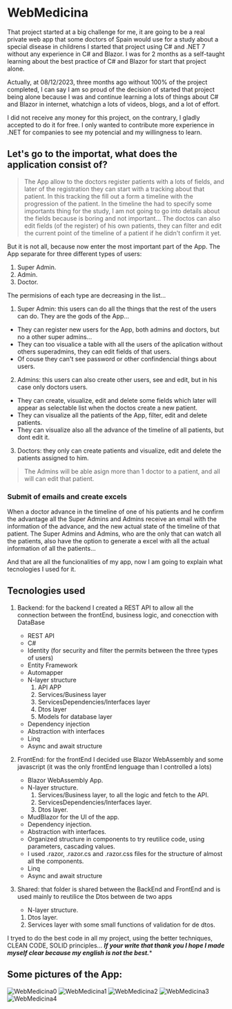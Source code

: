 # WebMedicina

That project started at a big challenge for me, it are going to be a real private web app that some doctors of Spain would use for a study about a special disease in childrens
I started that project using C# and .NET 7 without any experience in C# and Blazor. I was for 2 months as a self-taught learning about the best practice of C# and Blazor for start that project alone.

Actually, at 08/12/2023, three months ago without 100% of the project completed, I can say I am so proud of the decision of started that project being alone because I was and continue learning a lots of things about C# and Blazor in internet, whatchign a lots of videos, blogs, and a lot of effort.

I did not receive any money for this project, on the contrary, I gladly accepted to do it for free. I only wanted to contribute more experience in .NET for companies to see my potencial and my willingness to learn.

## Let's go to the importat, what does the application consist of?
  > The App allow to the doctors register patients with a lots of fields, and later of the registration they can start with a tracking about that patient. In this tracking the fill out a form a timeline
  > with the progression of the patient. In the timeline the had to specify some importants thing for the study, I am not going to go into details about the fields because is boring and not important...
  > The doctos can also edit fields (of the register) of his own patients, they can filter and edit the current point of the timeline of a patient if he didn't confirm it yet.

But it is not all, because now enter the most important part of the App. The App separate for three different types of users:
1. Super Admin.
2. Admin.
3. Doctor.

The permisions of each type are decreasing in the list... 
1. Super Admin: this users can do all the things that the rest of the users can do. They are the gods of the App...
  - They can register new users for the App, both admins and doctors, but no a other super admins...
  - They can too visualice a table with all the users of the aplication without others superadmins, they can edit fields of that users.
  - Of couse they can't see password or other confindencial things about users.
2. Admins: this users can also create other users, see and edit, but in his case only doctors users.
  - They can create, visualize, edit and delete some fields which later will appear as selectable list when the doctos create a new patient.
  - They can visualize all the patients of the App, filter, edit and delete patients.
  - They can visualize also all the advance of the timeline of all patients, but dont edit it.
3. Doctors: they only can create patients and visualize, edit and delete the patients assigned to him.

  > The Admins will be able asign more than 1 doctor to a patient, and all will can edit that patient.

### Submit of emails and create excels
When a doctor advance in the timeline of one of his patients and he confirm the advantage all the Super Admins and Admins receive an email with the information of the advance, and the new actual state of the timeline of that patient.
The Super Admins and Admins, who are the only that can watch all the patients, also have the option to generate a excel with all the actual information of all the patients...

And that are all the funcionalities of my app, now I am going to explain what tecnologies I used for it.

## Tecnologies used
1. Backend: for the backend I created a REST API to allow all the connection between the frontEnd, business logic, and conecction with DataBase
    - REST API
    - C#
    - Identity (for security and filter the permits between the three types of users)
    - Entity Framework
    - Automapper
    - N-layer structure
      1. API APP
      2. Services/Business layer
      3. ServicesDependencies/Interfaces layer
      4. Dtos layer
      5. Models for database layer
    - Dependency injection
    - Abstraction with interfaces
    - Linq
    - Async and await structure

2. FrontEnd: for the frontEnd I decided use Blazor WebAssembly and some javascript (it was the only frontEnd lenguage than I controlled a lots)
    - Blazor WebAssembly App.
    - N-layer structure.
      1. Services/Business layer, to all the logic and fetch to the API.
      2. ServicesDependencies/Interfaces layer.
      3. Dtos layer.
    - MudBlazor for the UI of the app.
    - Dependency injection.
    - Abstraction with interfaces.
    - Organized structure in components to try reutilice code, using parameters, cascading values.
    - I used .razor, .razor.cs and .razor.css files for the structure of almost all the components.
    - Linq
    - Async and await structure

3. Shared: that folder is shared between the BackEnd and FrontEnd and is used mainly to reutilice the Dtos between de two apps
   - N-layer structure.
    1. Dtos layer.
    2. Services layer with some small functions of validation for de dtos.
  
I tryed to do the best code in all my project, using the better techniques, CLEAN CODE, SOLID principles...
***If your write that thank you I hope I made myself clear because my english is not the best.****

## Some pictures of the App: 
![WebMedicina0](https://github.com/Amimbrer/WebMedicina/assets/136268910/b5553272-74a2-47ba-b2b3-9e0df8b02d2c)
![WebMedicina1](https://github.com/Amimbrer/WebMedicina/assets/136268910/28665e8f-a320-4c12-9cb3-748bbb613469)
![WebMedicina2](https://github.com/Amimbrer/WebMedicina/assets/136268910/e9ea9c2d-be80-4ca6-a7a3-c5c2d8a932b9)
![WebMedicina3](https://github.com/Amimbrer/WebMedicina/assets/136268910/ef966251-80a0-4630-9d01-ee9da68d407d)
![WebMedicina4](https://github.com/Amimbrer/WebMedicina/assets/136268910/5d74dab7-5460-44cd-989e-6cdfd0e9cdf3)
